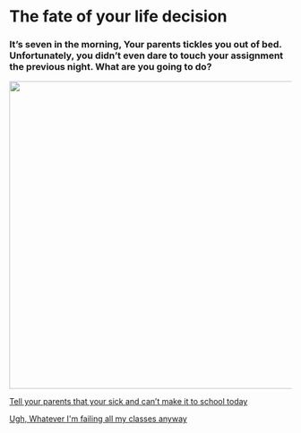 # The fate of your life decision

### It’s seven in the morning, Your parents tickles you out of bed. Unfortunately, you didn’t even dare to touch your assignment the previous night. What are you going to do?

<img src="https://www.irishtimes.com/polopoly_fs/1.2460509.1449684657!/image/image.jpg_gen/derivatives/box_620_330/image.jpg" width="550"/>

[Tell your parents that your sick and can’t make it to school today](option-1.1.md)


[Ugh, Whatever I'm failing all my classes anyway](option-1.2.md)